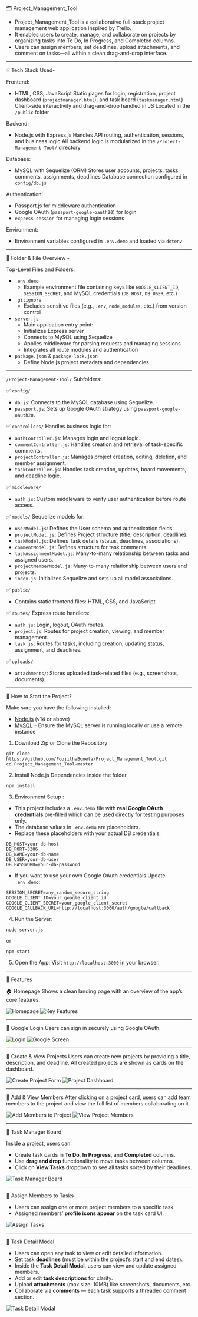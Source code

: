 🗂️ Project_Management_Tool

* Project_Management_Tool is a collaborative full-stack project management web application inspired by Trello.
* It enables users to create, manage, and collaborate on projects by organizing tasks into To Do, In Progress, and Completed columns. 
* Users can assign members, set deadlines, upload attachments, and comment on tasks—all within a clean drag-and-drop interface.

-----------------------------------------------------------------------------------------------------------------------------------------------------------------------------

💡 Tech Stack Used-

Frontend:
* HTML, CSS, JavaScript
  Static pages for login, registration, project dashboard (`projectmanager.html`), and task board (`taskmanager.html`)
  Client-side interactivity and drag-and-drop handled in JS
  Located in the `/public` folder

Backend:
* Node.js with Express.js
  Handles API routing, authentication, sessions, and business logic
  All backend logic is modularized in the `/Project-Management-Tool/` directory

Database:
* MySQL with Sequelize (ORM)
  Stores user accounts, projects, tasks, comments, assignments, deadlines
  Database connection configured in `config/db.js`

Authentication:
* Passport.js for middleware authentication
* Google OAuth (`passport-google-oauth20`) for login
* `express-session` for managing login sessions

Environment:
* Environment variables configured in `.env.demo` and loaded via `dotenv`

-----------------------------------------------------------------------------------------------------------------------------------------------------------------------------

📁 Folder & File Overview -

Top-Level Files and Folders:

 * `.env.demo`  
    - Example environment file containing keys like `GOOGLE_CLIENT_ID`, `SESSION_SECRET`, and MySQL credentials (`DB_HOST`, `DB_USER`, etc.)
 * `.gitignore`  
    - Excludes sensitive files (e.g., `.env`, `node_modules`, etc.) from version control
 * `server.js`  
    - Main application entry point:
    - Initializes Express server
    - Connects to MySQL using Sequelize
    - Applies middleware for parsing requests and managing sessions
    - Integrates all route modules and authentication
 * `package.json` & `package-lock.json`  
    - Define Node.js project metadata and dependencies

---

 `/Project-Management-Tool/` Subfolders:
 
 ✅ `config/`
 * `db.js`: Connects to the MySQL database using Sequelize.
 * `passport.js`: Sets up Google OAuth strategy using `passport-google-oauth20`.

 ✅ `controllers/`
 Handles business logic for:
 * `authController.js`: Manages login and logout logic.
 * `commentController.js`: Handles creation and retrieval of task-specific comments.
 * `projectController.js`: Manages project creation, editing, deletion, and member assignment.
 * `taskController.js`: Handles task creation, updates, board movements, and deadline logic.

 ✅ `middleware/`
 * `auth.js`: Custom middleware to verify user authentication before route access.
 
 ✅ `models/`
 Sequelize models for:
 * `userModel.js`: Defines the User schema and authentication fields.
 * `projectModel.js`: Defines Project structure (title, description, deadline).
 * `taskModel.js`: Defines Task details (status, deadlines, associations).
 * `commentModel.js`: Defines structure for task comments.
 * `taskAssignmentModel.js`: Many-to-many relationship between tasks and assigned users.
 * `projectMemberModel.js`: Many-to-many relationship between users and projects.
 * `index.js`: Initializes Sequelize and sets up all model associations.

✅ `public/`  
 * Contains static frontend files: HTML, CSS, and JavaScript

✅ `routes/`
Express route handlers:
* `auth.js`: Login, logout, OAuth routes.
* `project.js`: Routes for project creation, viewing, and member management.
* `task.js`: Routes for tasks, including creation, updating status, assignment, and deadlines.

✅ `uploads/`
* `attachments/`: Stores uploaded task-related files (e.g., screenshots, documents).


-----------------------------------------------------------------------------------------------------------------------------------------------------------------------------

 🚀 How to Start the Project?
 
 Make sure you have the following installed:
* [Node.js](https://nodejs.org/) (v14 or above)
* [MySQL](https://dev.mysql.com/downloads/installer/) – Ensure the MySQL server is running locally or use a remote instance


1. Download Zip or Clone the Repository
```
git clone https://github.com/PoojithaBonela/Project_Management_Tool.git
cd Project_Management_Tool-master
```
2. Install Node.js Dependencies inside the folder
```
npm install
```
3. Environment Setup :
* This project includes a `.env.demo` file with **real Google OAuth credentials** pre-filled which can be used directly for testing purposes only.
* The database values in `.env.demo` are placeholders.
* Replace these placeholders with your actual DB credentials.
```
DB_HOST=your-db-host
DB_PORT=3306
DB_NAME=your-db-name
DB_USER=your-db-user
DB_PASSWORD=your-db-password
```
* If you want to use your own Google OAuth credentials Update `.env.demo`:
```
SESSION_SECRET=any_random_secure_string
GOOGLE_CLIENT_ID=your_google_client_id
GOOGLE_CLIENT_SECRET=your_google_client_secret
GOOGLE_CALLBACK_URL=http://localhost:3000/auth/google/callback
```
4. Run the Server:
```
node server.js
```
or
```
npm start
```

5. Open the App:
Visit `http://localhost:3000` in your browser.

-----------------------------------------------------------------------------------------------------------------------------------------------------------------------------

📌 Features

🏠 Homepage
Shows a clean landing page with an overview of the app’s core features.


![Homepage](ProjectScreenshots/home.png)
![Key Features](ProjectScreenshots/keyfeatures.png)


-----------------------------------------------------------------------------------------------------------------------------------------------------------------------------


🔐 Google Login
Users can sign in securely using Google OAuth.


![Login](ProjectScreenshots/login.png)
![Google Screen](ProjectScreenshots/googlescreen.png)


-----------------------------------------------------------------------------------------------------------------------------------------------------------------------------


📁 Create & View Projects
Users can create new projects by providing a title, description, and deadline. All created projects are shown as cards on the dashboard.


![Create Project Form](ProjectScreenshots/createproject.png)
![Project Dashboard](ProjectScreenshots/projects.png)


-----------------------------------------------------------------------------------------------------------------------------------------------------------------------------


👥 Add & View Members
After clicking on a project card, users can add team members to the project and view the full list of members collaborating on it.


![Add Members to Project](ProjectScreenshots/addmembers.png)
![View Project Members](ProjectScreenshots/viewmembers.png)


-----------------------------------------------------------------------------------------------------------------------------------------------------------------------------


🧩 Task Manager Board

Inside a project, users can:
* Create task cards in **To Do**, **In Progress**, and **Completed** columns.
* Use **drag and drop** functionality to move tasks between columns.
* Click on **View Tasks** dropdown to see all tasks sorted by their deadlines.


![Task Manager Board](ProjectScreenshots/taskmanager.png)


-----------------------------------------------------------------------------------------------------------------------------------------------------------------------------


👥 Assign Members to Tasks
* Users can assign one or more project members to a specific task.
* Assigned members’ **profile icons appear** on the task card UI.

  
![Assign Tasks](ProjectScreenshots/assigntasks.png)


-----------------------------------------------------------------------------------------------------------------------------------------------------------------------------


📝 Task Detail Modal
* Users can open any task to view or edit detailed information.
* Set task **deadlines** (must be within the project’s start and end dates).
* Inside the **Task Detail Modal**, users can view and update assigned members.
* Add or edit **task descriptions** for clarity.
* Upload **attachments** (max size: 10MB) like screenshots, documents, etc.
* Collaborate via **comments** — each task supports a threaded comment section.

![Task Detail Modal](ProjectScreenshots/taskdetailmodal.png)
